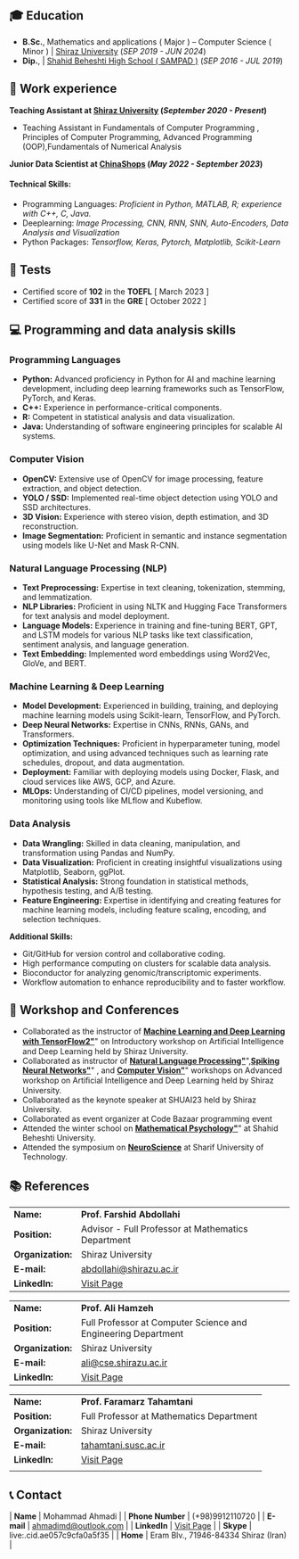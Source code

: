 ## 🎓 Education

- **B.Sc.**, Mathematics and applications  ( Major ) – Computer Science ( Minor )	| <a href="https://shirazu.ac.ir/" target="_blank">Shiraz University</a> (_SEP 2019 - JUN 2024_)	 			        		
- **Dip.**, | <a href="[https://cattheni.edu.in/](https://en.wikipedia.org/wiki/National_Organization_for_Development_of_Exceptional_Talents)" target="_blank">Shahid Beheshti High School ( SAMPAD )</a> (_SEP 2016 - JUL 2019_)

## 💼 Work experience 
**Teaching Assistant at <a href="https://shirazu.ac.ir" target="_blank">Shiraz University</a> (_September 2020 - Present_)**
- Teaching Assistant in Fundamentals of Computer Programming , Principles of Computer Programming, Advanced Programming (OOP),Fundamentals of Numerical Analysis

**Junior Data Scientist at <a href="https://chinashops.ir" target="_blank">ChinaShops</a> (_May 2022 - September 2023_)**

#### Technical Skills:

- Programming Languages: _Proficient in Python, MATLAB, R; experience with C++, C, Java._
- Deeplearning: _Image Processing, CNN, RNN, SNN, Auto-Encoders, Data Analysis and Visualization_
- Python Packages: _Tensorflow, Keras, Pytorch, Matplotlib, Scikit-Learn_

## 📃 Tests
- Certified score of **102** in the **TOEFL** [ March 2023 ]
- Certified score of **331** in the **GRE** [ October 2022 ]

## 💻 Programming and data analysis skills
### Programming Languages
- **Python:** Advanced proficiency in Python for AI and machine learning development, including deep learning frameworks such as TensorFlow, PyTorch, and Keras.
- **C++:** Experience in performance-critical components.
- **R:** Competent in statistical analysis and data visualization.
- **Java:** Understanding of software engineering principles for scalable AI systems.

### Computer Vision
- **OpenCV:** Extensive use of OpenCV for image processing, feature extraction, and object detection.
- **YOLO / SSD:** Implemented real-time object detection using YOLO and SSD architectures.
- **3D Vision:** Experience with stereo vision, depth estimation, and 3D reconstruction.
- **Image Segmentation:** Proficient in semantic and instance segmentation using models like U-Net and Mask R-CNN.

### Natural Language Processing (NLP)
- **Text Preprocessing:** Expertise in text cleaning, tokenization, stemming, and lemmatization.
- **NLP Libraries:** Proficient in using NLTK and Hugging Face Transformers for text analysis and model deployment.
- **Language Models:** Experience in training and fine-tuning BERT, GPT, and LSTM models for various NLP tasks like text classification, sentiment analysis, and language generation.
- **Text Embedding:** Implemented word embeddings using Word2Vec, GloVe, and BERT.

### Machine Learning & Deep Learning
- **Model Development:** Experienced in building, training, and deploying machine learning models using Scikit-learn, TensorFlow, and PyTorch.
- **Deep Neural Networks:** Expertise in CNNs, RNNs, GANs, and Transformers.
- **Optimization Techniques:** Proficient in hyperparameter tuning, model optimization, and using advanced techniques such as learning rate schedules, dropout, and data augmentation.
- **Deployment:** Familiar with deploying models using Docker, Flask, and cloud services like AWS, GCP, and Azure.
- **MLOps:** Understanding of CI/CD pipelines, model versioning, and monitoring using tools like MLflow and Kubeflow.

### Data Analysis
- **Data Wrangling:** Skilled in data cleaning, manipulation, and transformation using Pandas and NumPy.
- **Data Visualization:** Proficient in creating insightful visualizations using Matplotlib, Seaborn, ggPlot.
- **Statistical Analysis:** Strong foundation in statistical methods, hypothesis testing, and A/B testing.
- **Feature Engineering:** Expertise in identifying and creating features for machine learning models, including feature scaling, encoding, and selection techniques.

**Additional Skills:**
  
- Git/GitHub for version control and collaborative coding.
- High performance computing on clusters for scalable data analysis.
- Bioconductor for analyzing genomic/transcriptomic experiments.
- Workflow automation to enhance reproducibility and to faster workflow. 

## 🎤 Workshop and Conferences
- Collaborated as the instructor of **<a href="http://sns.ee.sharif.ir" target="_blank">Machine Learning and Deep Learning with TensorFlow2"</a>**" on Introductory workshop on Artiﬁcial Intelligence and Deep Learning held by Shiraz University.
- Collaborated as instructor of **<a href="http://sns.ee.sharif.ir" target="_blank">Natural Language Processing"</a>**",**<a href="http://sns.ee.sharif.ir" target="_blank">Spiking Neural Networks"</a>**" , and **<a href="http://sns.ee.sharif.ir" target="_blank">Computer Vision"</a>**" workshops on Advanced workshop on Artiﬁcial Intelligence and Deep Learning held by Shiraz University.
- Collaborated as the keynote speaker at SHUAI23 held by Shiraz University.
- Collaborated as event organizer at Code Bazaar programming event
- Attended the winter school on **<a href="http://sns.ee.sharif.ir" target="_blank">Mathematical Psychology"</a>**" at Shahid Beheshti University.
- Attended the symposium on **<a href="http://sns.ee.sharif.ir" target="_blank">NeuroScience</a>** at Sharif University of Technology.

## 📚 References

|     |     |
|:----|:----|
| **Name:** | **Prof. Farshid Abdollahi** |
| **Position:** | Advisor - Full Professor at Mathematics Department |
| **Organization:** | Shiraz University |
| **E-mail:** | <a href="abdollahi@shirazu.ac.ir">abdollahi@shirazu.ac.ir</a> |
| **LinkedIn:** | <a href="https://www.linkedin.com/in/farshid-abdollahi-9a05a0a8/" target="_blank">Visit Page</a> |

|     |     |
|:----|:----|
| **Name:** | **Prof. Ali Hamzeh** |
| **Position:** | Full Professor at Computer Science and Engineering Department |
| **Organization:** | Shiraz University |
| **E-mail:** | <a href="mailto:ali@cse.shirazu.ac.ir">ali@cse.shirazu.ac.ir</a> |
| **LinkedIn:** | <a href="https://www.linkedin.com/in/ali-hamzeh-94689a120/?originalSubdomain=ir" target="_blank">Visit Page</a> |

|     |     |
|:----|:----|
| **Name:** | **Prof. Faramarz Tahamtani** |
| **Position:** | Full Professor at Mathematics Department |
| **Organization:** | Shiraz University |
| **E-mail:** | <a href="mailto:tahamtani.susc.ac.ir">tahamtani.susc.ac.ir</a> |
| **LinkedIn:** | <a href="https://www.linkedin.com/in/faramarz-tahamtani-9289964b/" target="_blank">Visit Page</a> |
|     |     |


## 📞 Contact

| **Name**   | Mohammad Ahmadi | 
| **Phone Number**   | (+98)9912110720 | 
| **E-mail**   | <a href="mailto:ahmadimd@outlook.com">ahmadimd@outlook.com</a> | 
| **LinkedIn**   | <a href="https://www.linkedin.com/in/mahmadi79" target="_blank">Visit Page</a> | 
| **Skype**   | live:.cid.ae057c9cfa0a5f35 | 
| **Home**   | Eram Blv., 71946-84334 Shiraz (Iran) | 
